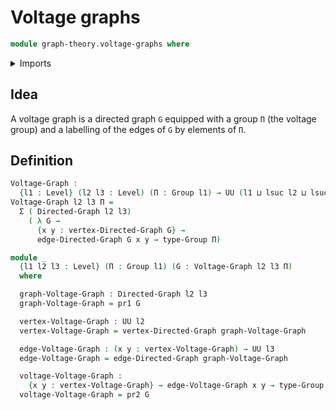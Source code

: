 # Voltage graphs

```agda
module graph-theory.voltage-graphs where
```

<details><summary>Imports</summary>

```agda
open import foundation.dependent-pair-types
open import foundation.universe-levels

open import graph-theory.directed-graphs

open import group-theory.groups
```

</details>

## Idea

A voltage graph is a directed graph `G` equipped with a group `Π` (the voltage group) and a labelling of the edges of `G` by elements of `Π`.

## Definition

```agda
Voltage-Graph :
  {l1 : Level} (l2 l3 : Level) (Π : Group l1) → UU (l1 ⊔ lsuc l2 ⊔ lsuc l3)
Voltage-Graph l2 l3 Π =
  Σ ( Directed-Graph l2 l3)
    ( λ G →
      {x y : vertex-Directed-Graph G} →
      edge-Directed-Graph G x y → type-Group Π)

module _
  {l1 l2 l3 : Level} (Π : Group l1) (G : Voltage-Graph l2 l3 Π)
  where

  graph-Voltage-Graph : Directed-Graph l2 l3
  graph-Voltage-Graph = pr1 G

  vertex-Voltage-Graph : UU l2
  vertex-Voltage-Graph = vertex-Directed-Graph graph-Voltage-Graph

  edge-Voltage-Graph : (x y : vertex-Voltage-Graph) → UU l3
  edge-Voltage-Graph = edge-Directed-Graph graph-Voltage-Graph

  voltage-Voltage-Graph :
    {x y : vertex-Voltage-Graph} → edge-Voltage-Graph x y → type-Group Π
  voltage-Voltage-Graph = pr2 G
```
